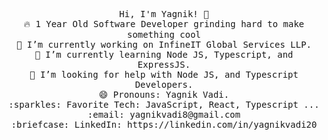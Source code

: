 <p align="center">
  <samp>
    Hi, I'm Yagnik! 👋 <br>
    🔥 1 Year Old Software Developer grinding hard to make something cool <br>
    🔭 I’m currently working on InfineIT Global Services LLP. <br>
    🌱 I’m currently learning Node JS, Typescript, and ExpressJS. <br>
    🤔 I’m looking for help with Node JS, and Typescript Developers. <br>
    😄 Pronouns: Yagnik Vadi. <br>
    :sparkles: Favorite Tech: JavaScript, React, Typescript ... <br>
    :email:	yagnikvadi8@gmail.com <br>
    :briefcase: LinkedIn: https://linkedin.com/in/yagnikvadi20 <br>
  </samp>
</p>
